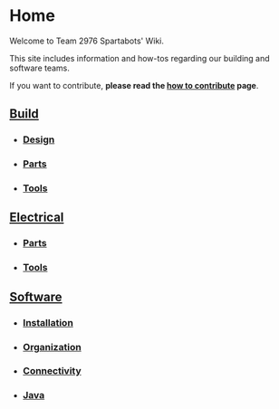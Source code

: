 # Home
Welcome to Team 2976 Spartabots' Wiki.

This site includes information and how-tos regarding our building and software teams.

If you want to contribute, **please read the [how to contribute](/contributing) page**.

## [Build](/build)
- ### [Design](/build/design)

- ### [Parts](/build/parts)

- ### [Tools](/build/tools)

## [Electrical](/electrical)
- ### [Parts](/electrical/parts)

- ### [Tools](/electrical/tools)

## [Software](/software)
- ### [Installation](/software/installation)

- ### [Organization](/software/organization)

- ### [Connectivity](/software/connectivity)

- ### [Java](/software/java)
